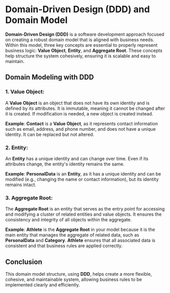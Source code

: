 # Domain-Driven Design (DDD) and Domain Model

**Domain-Driven Design (DDD)** is a software development approach focused on creating a robust domain model that is aligned with business needs. Within this model, three key concepts are essential to properly represent business logic: **Value Object**, **Entity**, and **Aggregate Root**. These concepts help structure the system cohesively, ensuring it is scalable and easy to maintain.

## Domain Modeling with DDD

### 1. Value Object:
A **Value Object** is an object that does not have its own identity and is defined by its attributes. It is immutable, meaning it cannot be changed after it is created. If modification is needed, a new object is created instead.

**Example**: **Contact** is a **Value Object**, as it represents contact information such as email, address, and phone number, and does not have a unique identity. It can be replaced but not altered.

### 2. Entity:
An **Entity** has a unique identity and can change over time. Even if its attributes change, the entity's identity remains the same.

**Example**: **PersonalData** is an **Entity**, as it has a unique identity and can be modified (e.g., changing the name or contact information), but its identity remains intact.

### 3. Aggregate Root:
The **Aggregate Root** is an entity that serves as the entry point for accessing and modifying a cluster of related entities and value objects. It ensures the consistency and integrity of all objects within the aggregate.

**Example**: **Athlete** is the **Aggregate Root** in your model because it is the main entity that manages the aggregate of related data, such as **PersonalData** and **Category**. **Athlete** ensures that all associated data is consistent and that business rules are applied correctly.

## Conclusion

This domain model structure, using **DDD**, helps create a more flexible, cohesive, and maintainable system, allowing business rules to be implemented clearly and efficiently.
